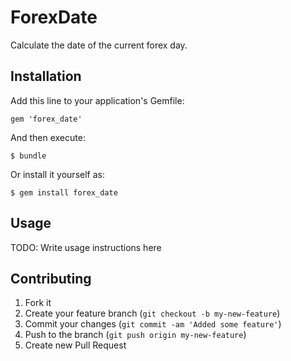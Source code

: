 # ForexDate

Calculate the date of the current forex day.

## Installation

Add this line to your application's Gemfile:

    gem 'forex_date'

And then execute:

    $ bundle

Or install it yourself as:

    $ gem install forex_date

## Usage

TODO: Write usage instructions here

## Contributing

1. Fork it
2. Create your feature branch (`git checkout -b my-new-feature`)
3. Commit your changes (`git commit -am 'Added some feature'`)
4. Push to the branch (`git push origin my-new-feature`)
5. Create new Pull Request
